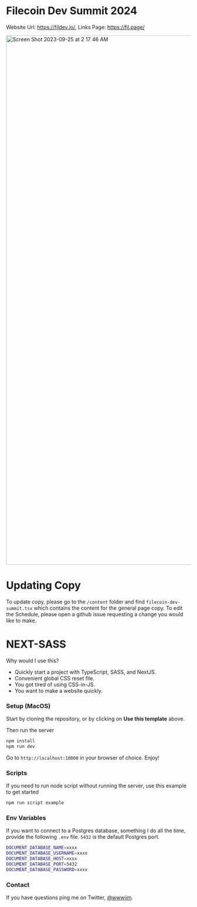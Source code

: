 # Filecoin Dev Summit 2024
Website Url: https://fildev.io/, 
Links Page: https://fil.page/


<img width="1439" alt="Screen Shot 2023-09-25 at 2 17 46 AM" src="https://github.com/application-research/fildevsummit/assets/28320272/7400fc3b-0a69-4c6d-b18c-ca254b25e51f">

# Updating Copy
To update copy, please go to the `/content` folder and find `filecoin-dev-summit.tsx` which contains the content for the general page copy. To edit the Schedule, please open a github issue requesting a change you would like to make.


# NEXT-SASS

Why would I use this?

- Quickly start a project with TypeScript, SASS, and NextJS.
- Convenient global CSS reset file.
- You got tired of using CSS-in-JS.
- You want to make a website quickly.

### Setup (MacOS)

Start by cloning the repository, or by clicking on **Use this template** above.

Then run the server

```sh
npm install
npm run dev
```

Go to `http://localhost:10000` in your browser of choice. Enjoy!

### Scripts

If you need to run node script without running the server, use this example to get started

```sh
npm run script example
```

### Env Variables

If you want to connect to a Postgres database, something I do all the time, provide the following `.env` file. `5432` is the default Postgres port.

```sh
DOCUMENT_DATABASE_NAME=xxxx
DOCUMENT_DATABASE_USERNAME=xxxx
DOCUMENT_DATABASE_HOST=xxxx
DOCUMENT_DATABASE_PORT=5432
DOCUMENT_DATABASE_PASSWORD=xxxx
```

### Contact

If you have questions ping me on Twitter, [@wwwjim](https://www.twitter.com/wwwjim).
